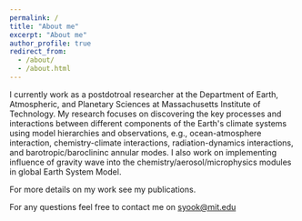 ```yaml
---
permalink: /
title: "About me"
excerpt: "About me"
author_profile: true
redirect_from: 
  - /about/
  - /about.html
---
```


I currently work as a postdotroal researcher at the Department of Earth, Atmospheric, and Planetary Sciences at Massachusetts Institute of Technology. My research focuses on discovering the key processes and interactions between different components of the Earth's climate systems using model hierarchies and observations, e.g., ocean-atmosphere interaction, chemistry-climate interactions, radiation-dynamics interactions, and barotropic/baroclininc annular modes. I also work on implementing influence of gravity wave into the chemistry/aerosol/microphysics modules in global Earth System Model.

For more details on my work see my publications.

For any questions feel free to contact me on syook@mit.edu
